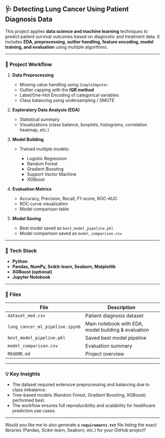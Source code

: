 

## 🩺 Detecting Lung Cancer Using Patient Diagnosis Data

This project applies **data science and machine learning** techniques to predict patient survival outcomes based on diagnostic and treatment data.
It includes **EDA, preprocessing, outlier handling, feature encoding, model training, and evaluation** using multiple algorithms.

---

### 🚀 Project Workflow

1. **Data Preprocessing**

   * Missing value handling using `SimpleImputer`
   * Outlier capping with the **IQR method**
   * Label/One-Hot Encoding of categorical variables
   * Class balancing using undersampling / SMOTE

2. **Exploratory Data Analysis (EDA)**

   * Statistical summary
   * Visualizations (class balance, boxplots, histograms, correlation heatmap, etc.)

3. **Model Building**

   * Trained multiple models:

     * Logistic Regression
     * Random Forest
     * Gradient Boosting
     * Support Vector Machine
     * XGBoost

4. **Evaluation Metrics**

   * Accuracy, Precision, Recall, F1-score, ROC-AUC
   * ROC curve visualization
   * Model comparison table

5. **Model Saving**

   * Best model saved as `best_model_pipeline.pkl`
   * Model comparison saved as `model_comparison.csv`

---

### 🧠 Tech Stack

* **Python**
* **Pandas, NumPy, Scikit-learn, Seaborn, Matplotlib**
* **XGBoost (optional)**
* **Jupyter Notebook**

---

### 📁 Files

| File                            | Description                                         |
| ------------------------------- | --------------------------------------------------- |
| `dataset_med.csv`               | Patient diagnosis dataset                           |
| `lung_cancer_ml_pipeline.ipynb` | Main notebook with EDA, model building & evaluation |
| `best_model_pipeline.pkl`       | Saved best model pipeline                           |
| `model_comparison.csv`          | Evaluation summary                                  |
| `README.md`                     | Project overview                                    |

---

### 💡 Key Insights

* The dataset required extensive preprocessing and balancing due to class imbalance.
* Tree-based models (Random Forest, Gradient Boosting, XGBoost) performed best.
* The workflow ensures full reproducibility and scalability for healthcare prediction use cases.

---



Would you like me to also generate a **`requirements.txt`** file listing the exact libraries (Pandas, Scikit-learn, Seaborn, etc.) for your GitHub project?
